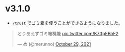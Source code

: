 # v3.1.0

* `/trust` でゴミ箱を使うことができるようになりました。

<blockquote class="twitter-tweet"><p lang="ja" dir="ltr">とりあえずゴミ箱機能 <a href="https://t.co/K7tfpEBhF2">pic.twitter.com/K7tfpEBhF2</a></p>&mdash; め (@merunno) <a href="https://twitter.com/merunno/status/1454066767840509959?ref_src=twsrc%5Etfw">October 29, 2021</a></blockquote> <script async src="https://platform.twitter.com/widgets.js" charset="utf-8"></script>
